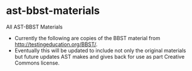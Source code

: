 # ast-bbst-materials
All AST-BBST Materials

- Currently the following are copies of the BBST material from http://testingeducation.org/BBST/.
- Eventually this will be updated to include not only the original materials but future updates AST makes and gives back for use as part Creative Commons license. 
